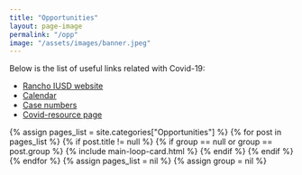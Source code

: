 ```yaml
---
title: "Opportunities"
layout: page-image
permalink: "/opp"
image: "/assets/images/banner.jpeg"
---
```


Below is the list of useful links related with Covid-19:

- [Rancho IUSD website](https://rancho.iusd.org/)    
- [Calendar](https://rancho.iusd.org/about/events)  
- [Case numbers](https://iusd.org/covid-19-resource-page/covid-19-dashboard)  
- [Covid-resource page](https://iusd.org/covid-19-resource-page)  


<div class="container">
    <div class="row justify-content-center">
        {% assign pages_list = site.categories["Opportunities"] %}
        {% for post in pages_list %}
        {% if post.title != null %}
          {% if group == null or group == post.group %}
            {% include main-loop-card.html %}
          {% endif %}
        {% endif %}
        {% endfor %}
        {% assign pages_list = nil %}
        {% assign group = nil %}
    </div>
</div>
